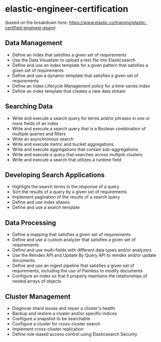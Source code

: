 # elastic-engineer-certification
(based on the breakdown here: https://www.elastic.co/training/elastic-certified-engineer-exam)

## Data Management

- Define an index that satisfies a given set of requirements
- Use the Data Visualizer to upload a text file into Elasticsearch
- Define and use an index template for a given pattern that satisfies a given set of requirements
- Define and use a dynamic template that satisfies a given set of requirements
- Define an Index Lifecycle Management policy for a time-series index
- Define an index template that creates a new data stream

## Searching Data

- Write and execute a search query for terms and/or phrases in one or more fields of an index
- Write and execute a search query that is a Boolean combination of multiple queries and filters
- Write an asynchronous search
- Write and execute metric and bucket aggregations
- Write and execute aggregations that contain sub-aggregations
- Write and execute a query that searches across multiple clusters
- Write and execute a search that utilizes a runtime field

## Developing Search Applications

- Highlight the search terms in the response of a query
- Sort the results of a query by a given set of requirements
- Implement pagination of the results of a search query
- Define and use index aliases
- Define and use a search template

## Data Processing

- Define a mapping that satisfies a given set of requirements
- Define and use a custom analyzer that satisfies a given set of requirements
- Define and use multi-fields with different data types and/or analyzers
- Use the Reindex API and Update By Query API to reindex and/or update documents
- Define and use an ingest pipeline that satisfies a given set of requirements, including the use of Painless to modify documents
- Configure an index so that it properly maintains the relationships of nested arrays of objects

## Cluster Management

- Diagnose shard issues and repair a cluster's health
- Backup and restore a cluster and/or specific indices
- Configure a snapshot to be searchable
- Configure a cluster for cross-cluster search
- Implement cross-cluster replication
- Define role-based access control using Elasticsearch Security

